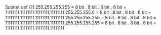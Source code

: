 Subnet def (?)
255.255.255.255    = 8 bit . 8 bit . 8 bit . 8 bit = 11111111.11111111.11111111.11111111
255.255.255.0 = 8 bit . 8 bit . 8 bit . 8 bit = 11111111.11111111.11111111.11111111
255.255.255.255 = 8 bit . 8 bit . 8 bit . 8 bit = 11111111.11111111.11111111.11111111
255.255.255.255 = 8 bit . 8 bit . 8 bit . 8 bit = 11111111.11111111.11111111.11111111